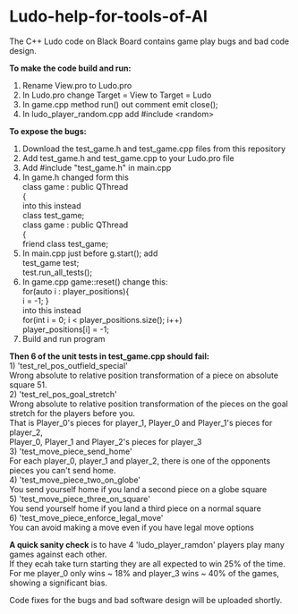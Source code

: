 # Ludo-help-for-tools-of-AI
The C++ Ludo code on Black Board contains game play bugs and bad code design.

<strong>To make the code build and run:</strong><br/>
	<ol>
	<li>Rename View.pro to Ludo.pro</li>
	<li>In Ludo.pro change Target = View to Target = Ludo</li>
	<li>In game.cpp method run() out comment emit close();</li>
	<li>In ludo_player_random.cpp add #include \<random\></li>
	</ol>
	
<strong>To expose the bugs:</strong><br/>
	<ol>
	<li>Download the test_game.h and test_game.cpp files from this repository</li>
	<li>Add test_game.h and test_game.cpp to your Ludo.pro file</li>
	<li>Add #include "test_game.h" in main.cpp</li>
	<li>In game.h changed form this<br/> 
		    class game : public QThread<br/> 
		    {<br/> 
	   into this instead<br/> 
		    class test_game;<br/> 
		    class game : public QThread<br/> 
		    {<br/> 
    			friend class test_game;</li>
	<li>In main.cpp just before g.start(); add<br/> 
		    test_game test;<br/> 
		    test.run_all_tests();</li>
	<li>In game.cpp game::reset() change this:<br/> 
		    for(auto i : player_positions){<br/> 
	        	i = -1; }<br/> 
     into this instead<br/> 
        for(int i = 0; i < player_positions.size(); i++)<br/> 
        		player_positions[i] = -1;</li>
	<li>Build and run program</li>
	</ol>
<strong>Then 6 of the unit tests in test_game.cpp should fail:</strong><br/> 
	1) 'test_rel_pos_outfield_special'<br/> 
      Wrong absolute to relative position transformation of a piece on absolute square 51.<br/> 
	2) 'test_rel_pos_goal_stretch'<br/> 
      Wrong absolute to relative position transformation of the pieces on the goal stretch for the players before you.<br/> 
      That is Player_0's pieces for player_1, Player_0 and Player_1's pieces for player_2,<br/> 
      Player_0, Player_1 and Player_2's pieces for player_3<br/> 
	3) 'test_move_piece_send_home'<br/> 
		  For each player_0, player_1 and player_2, there is one of the opponents pieces you can't send home.<br/> 
	4) 'test_move_piece_two_on_globe'<br/> 
		  You send yourself home if you land a second piece on a globe square<br/> 
	5) 'test_move_piece_three_on_square'<br/> 
		  You send yourself home if you land a third piece on a normal square<br/> 
	6) 'test_move_piece_enforce_legal_move'<br/> 
		  You can avoid making a move even if you have legal move options<br/> 

<strong>A quick sanity check</strong> is to have 4 'ludo_player_ramdon' players play many games against each other.<br/> 
If they ecah take turn starting they are all expected to win 25% of the time. <br/> 
For me player_0 only wins ~ 18% and player_3 wins ~ 40% of the games, showing a significant bias.<br/> 

Code fixes for the bugs and bad software design will be uploaded shortly.
